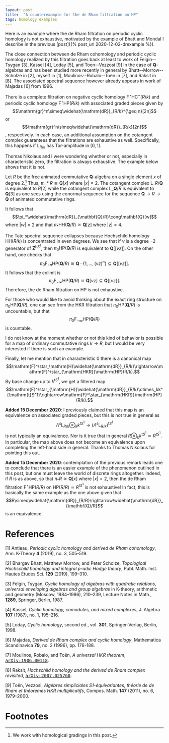 ```yaml
---
layout: post
title:  "A counterexample for the de Rham filtration on HP"
tags: homology examples
---
```

Here is an example where the de Rham filtration on periodic cyclic homology
is not exhaustive, motivated by the example of Bhatt and Mondal I describe in the previous [post]({% post_url 2020-12-02-drexample %}).

The close connection between de Rham cohomology and periodic cyclic homology
realized by this filtration
goes back at least to work of Feigin--Tsygan [3], Kassel [4], Loday [5], and Toen--Vezzosi [9] in the case of
$\mathbf{Q}$-algebras and has been studied more recently in general by Bhatt--Morrow--Scholze in [2], myself in [1], Moulinos--Robalo--Toën in [7], and Raksit in [8]. The associated spectral
sequence however already appears in work of Majadas [6] from 1996.

There is a complete filtration on negative cyclic homology
$\mathrm{F}^\star\mathrm{HC}^-(R/k)$ and periodic cyclic homology $\mathrm{F}^\star\mathrm{HP}(R/k)$ with
associated graded pieces given by $$\mathrm{gr}^n\simeq\widehat{\mathrm{dR}}_{R/k}^{\geq
n}[2n]$$ or $$\mathrm{gr}^n\simeq\widehat{\mathrm{dR}}_{R/k}[2n]$$, respectively.
In each case, an additional assumption on the cotangent complex
guarantees that the filtrations are exhaustive as well. Specifically,
this happens if $\mathrm{L}_{R/k}$ has Tor-amplitude in $[0,1]$.

Thomas Nikolaus and I were wondering whether or not, especially in
characteristic zero, the filtration is always exhaustive. The example below
shows that it is not.

Let $R$ be the free animated commutative
$\mathbf{Q}$-algebra on a single element $x$ of degree $2$.[^a] Thus,
$\pi\_*R\cong\mathbf{Q}[x]$ where $|x|=2$. The cotangent complex
$\mathrm{L}\_{R/\mathbf{Q}}$ is equivalent to $R[2]$ while the cotangent
complex $\mathrm{L}\_{\mathbf{Q}/R}$ is equivalent to $\mathbf{Q}[3]$ as one
sees using
the conormal sequence for the sequence $\mathbf{Q}\rightarrow
R\rightarrow\mathbf{Q}$ of animated commutative rings.

[^a]: We work with homological gradings in this post.

It follows that $$\pi_*\widehat{\mathrm{dR}}_{\mathbf{Q}/R}\cong\mathbf{Q}[w]$$ where
$|w|=2$ and that $\pi_*\mathrm{HH}(\mathbf{Q}/R)\cong\mathbf{Q}[z]$ where
$|z|=4$.

The Tate spectral sequence collapses because Hochschild homology
$\mathrm{HH}(R/k)$ is concentrated in even degrees.  We see that if $v$ is a
degree $-2$ generator of $\mathbf{Z}^{\mathrm{h}S^1}$, then
$\pi_0\mathrm{HP}(\mathbf{Q}/R)$ is equivalent to
$\mathbf{Q}[[vz]]$. On the other hand, one checks that
$$\pi_0\mathrm{F}_{-n}\mathrm{HP}(\mathbf{Q}/R)\cong
\mathbf{Q}\cdot\{1,\ldots,(vz)^n\}\subseteq\mathbf{Q}[[vz]].$$
It follows that the colimit is
$$\pi_0\mathrm{F}_{-\infty}\mathrm{HP}(\mathbf{Q}/R)\cong\mathbf{Q}[vz]\subseteq\mathbf{Q}[[vz]].$$
Therefore, the de Rham filtration on $\mathrm{HP}$ is not exhaustive.

For those who would like to avoid thinking about the exact ring structure on
$\pi_0\mathrm{HP}(\mathbf{Q}/R)$, one can see from the HKR filtration that
$\pi_0\mathrm{HP}(\mathbf{Q}/R)$ is uncountable, but that $$\pi_0\mathrm{F}_{-\infty}\mathrm{HP}(\mathbf{Q}/R)$$ is countable.

I do not know at the moment whether or not this kind of behavior is possible
for a map of ordinary commutative rings $k\rightarrow R$, but I would be very
interested if there is such an example.

Finally, let me mention that in characteristic $0$ there is a canonical map
$$\mathrm{F}^\star_\mathrm{H}\widehat{\mathrm{dR}}_{R/k}\rightarrow\mathrm{F}^\star_{\mathrm{HKR}}\mathrm{HP}(R/k).$$
By base change up to $k^{\mathrm{t}S^1}$, we get a filtered map
$$\mathrm{F}^\star_{\mathrm{H}}\widehat{\mathrm{dR}}_{R/k}\otimes_kk^{\mathrm{t}S^1}\rightarrow\mathrm{F}^\star_{\mathrm{HKR}}\mathrm{HP}(R/k).$$

**Added 15 December 2020**:
I previously claimed that this map is an equivalence on associated graded
pieces, but this is not true in general as
$$\Lambda^s\mathrm{L}_{R/k}\otimes_kk^{\mathrm{t}S^1}\rightarrow(\Lambda^s\mathrm{L}_{R/k})^{\mathrm{t}S^1}$$ is not typically an equivalence.
Nor is it true that in general $R\otimes_kk^{\mathrm{t}S^1}\simeq
R^{\mathrm{t}S^1}$. In particular, the map above does not become an equivalence
upon completing the left-hand side in general. Thanks to Thomas Nikolaus for
pointing this out.

**Added 15 December 2020**:
contemplation of the previous remark leads one to conclude that there is an
easier example of the phenomenon outlined in this post, but one must leave the
world of discrete rings altogether. Indeed, if $R$ is as above, so that
$\pi_*R\cong\mathbf{Q}[x]$ where $|x|=2$, then the de
Rham filtration $\mathrm{F}^\star\mathrm{HP}(R/R)$ on $\mathrm{HP}(R/R)\simeq R^{\mathrm{t}S^1}$ is not exhaustive!
In fact, this is basically the same example as the one above given that
$$R\simeq\widehat{\mathrm{dR}}_{R/R}\rightarrow\widehat{\mathrm{dR}}_{\mathbf{Q}/R}$$
is an equivalence.

# References

[1] Antieau, *Periodic cyclic homology and derived de Rham cohomology*, Ann.
K-Theory **4** (2019), no. 3, 505-519.

[2] Bhargav Bhatt, Matthew Morrow, and Peter Scholze, *Topological Hochschild homology and integral p-adic Hodge theory*, Publ. Math. Inst. Hautes Études Sci.
**129** (2019), 199–310.

[3] Feĭgin, Tsygan,
_Cyclic homology of algebras with quadratic relations, universal enveloping algebras and group algebras_ in K-theory, arithmetic and geometry (Moscow, 1984–1986), 210–239,
Lecture Notes in Math., **1289**, Springer, Berlin, 1987.

[4] Kassel, _Cyclic homology, comodules, and mixed complexes_,
J. Algebra **107** (1987), no. 1, 195–216.

[5] Loday, _Cyclic homology_, second ed., vol. **301**, Springer-Verlag, Berlin, 1998.

[6] Majadas, *Derived de Rham complex and cyclic homology*, 
Mathematica Scandinavica **79**, no. 2 (1996), pp. 176-188.

[7] Moulinos, Robalo, and Toën, _A universal HKR theorem_, [<tt>arXiv:1906.00118</tt>](https://arxiv.org/abs/1906.00118).

[8] Raksit, _Hochschild homology and the derived de Rham complex
revisited_,
[<tt>arXiv:2007.025760</tt>](https://arxiv.org/abs/2007.02576).

[9] Toën, Vezzosi, *Algèbres simpliciales S1-équivariantes, théorie de de Rham et théorèmes HKR multiplicatifs*,
Compos. Math. **147** (2011), no. 6, 1979–2000.

# Footnotes
